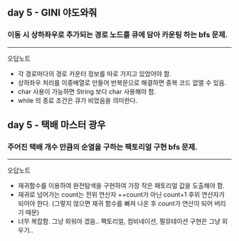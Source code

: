 ## day 5 - GINI 야도와줘
### 이동 시 상하좌우로 추가되는 경로 노드를 큐에 담아 카운팅 하는 bfs 문제.
---

오답노트
- 각 경로마다의 경로 카운터 정보를 따로 가지고 있었어야 함.
- 상하좌우 처리를 이중배열로 만들어 반복문으로 해결하면 중복 코드 없앨 수 있음.
- char 사용이 가능하면 String 보다 char 사용해야 함.
- while 의 종료 조건은 큐가 비었음을 의미한다. 


## day 5 - 택배 마스터 광우
### 주어진 택배 개수 만큼의 순열을 구하는 팩토리얼 구현 bfs 문제.
---
오답노트
- 재귀함수를 이용하여 완전탐색을 구현하여 가장 작은 패토리얼 값을 도출해야 함.
- 재귀로 넘어가는 count는 전위 연산자 ++count가 아닌 count+1 후위 연산자가 되어야 한다.
  (그렇지 않으면 재귀 함수를 빠져 나온 후 count가 연산이 되어 버리기 때문)
- 너무 복잡함. 그냥 외워야 겠음.. 팩토리얼, 컴비네이션, 펄뮤테이션 구현은 그냥 외우기..